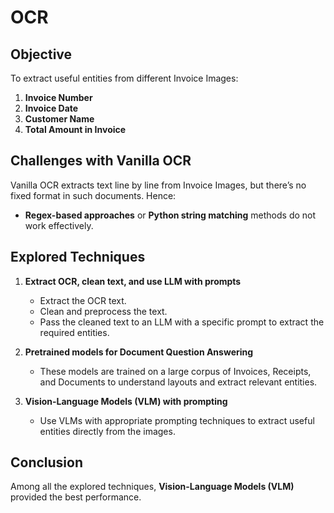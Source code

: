 # OCR

## Objective  
To extract useful entities from different Invoice Images:  
1. **Invoice Number**  
2. **Invoice Date**  
3. **Customer Name**  
4. **Total Amount in Invoice**  

## Challenges with Vanilla OCR  
Vanilla OCR extracts text line by line from Invoice Images, but there’s no fixed format in such documents. Hence:  
- **Regex-based approaches** or **Python string matching** methods do not work effectively.  

## Explored Techniques  
1. **Extract OCR, clean text, and use LLM with prompts**  
   - Extract the OCR text.  
   - Clean and preprocess the text.  
   - Pass the cleaned text to an LLM with a specific prompt to extract the required entities.  

2. **Pretrained models for Document Question Answering**  
   - These models are trained on a large corpus of Invoices, Receipts, and Documents to understand layouts and extract relevant entities.

3. **Vision-Language Models (VLM) with prompting**  
   - Use VLMs with appropriate prompting techniques to extract useful entities directly from the images.  

## Conclusion  
Among all the explored techniques, **Vision-Language Models (VLM)** provided the best performance.
